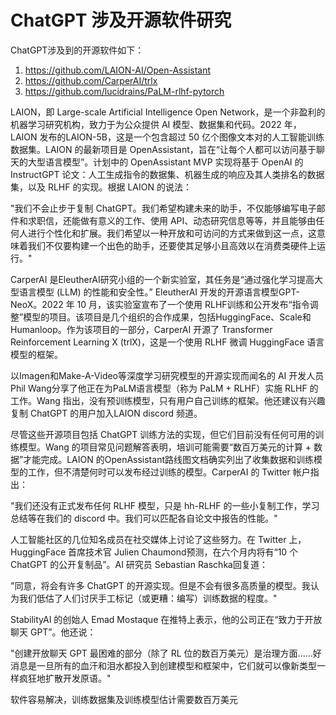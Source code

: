 # ChatGPT 涉及开源软件研究
ChatGPT涉及到的开源软件如下：
1. https://github.com/LAION-AI/Open-Assistant
1. https://github.com/CarperAI/trlx
1. https://github.com/lucidrains/PaLM-rlhf-pytorch

LAION，即 Large-scale Artificial Intelligence Open Network，是一个非盈利的机器学习研究机构，致力于为公众提供 AI 模型、数据集和代码。2022 年， LAION 发布的LAION-5B，这是一个包含超过 50 亿个图像文本对的人工智能训练数据集。LAION 的最新项目是 OpenAssistant，旨在“让每个人都可以访问基于聊天的大型语言模型”。计划中的 OpenAssistant MVP 实现将基于 OpenAI 的 InstructGPT 论文：人工生成指令的数据集、机器生成的响应及其人类排名的数据集，以及 RLHF 的实现。根据 LAION 的说法：

"我们不会止步于复制 ChatGPT。我们希望构建未来的助手，不仅能够编写电子邮件和求职信，还能做有意义的工作、使用 API、动态研究信息等等，并且能够由任何人进行个性化和扩展。我们希望以一种开放和可访问的方式来做到这一点，这意味着我们不仅要构建一个出色的助手，还要使其足够小且高效以在消费类硬件上运行。"

CarperAI 是EleutherAI研究小组的一个新实验室，其任务是“通过强化学习提高大型语言模型 (LLM) 的性能和安全性。” EleutherAI 开发的开源语言模型GPT-NeoX。2022 年 10 月，该实验室宣布了一个使用 RLHF训练和公开发布“指令调整”模型的项目。该项目是几个组织的合作成果，包括HuggingFace、Scale和Humanloop。作为该项目的一部分，CarperAI 开源了 Transformer Reinforcement Learning X (trlX)，这是一个使用 RLHF 微调 HuggingFace 语言模型的框架。

以Imagen和Make-A-Video等深度学习研究模型的开源实现而闻名的 AI 开发人员 Phil Wang分享了他正在为PaLM语言模型（称为 PaLM + RLHF）实施 RLHF 的工作。Wang 指出，没有预训练模型，只有用户自己训练的框架。他还建议有兴趣复制 ChatGPT 的用户加入LAION discord 频道。

尽管这些开源项目包括 ChatGPT 训练方法的实现，但它们目前没有任何可用的训练模型。Wang 的项目常见问题解答表明，培训可能需要“数百万美元的计算 + 数据”才能完成。LAION 的OpenAssistant路线图文档确实列出了收集数据和训练模型的工作，但不清楚何时可以发布经过训练的模型。CarperAI 的 Twitter 帐户指出：

"我们还没有正式发布任何 RLHF 模型，只是 hh-RLHF 的一些小复制工作，学习总结等在我们的 discord 中。我们可以匹配各自论文中报告的性能。"

人工智能社区的几位知名成员在社交媒体上讨论了这些努力。在 Twitter 上，HuggingFace 首席技术官 Julien Chaumond预测，在六个月内将有“10 个 ChatGPT 的公开复制品”。AI 研究员 Sebastian Raschka回复道：

"同意，将会有许多 ChatGPT 的开源实现。但是不会有很多高质量的模型。我认为我们低估了人们讨厌手工标记（或更糟：编写）训练数据的程度。"

StabilityAI 的创始人 Emad Mostaque 在推特上表示，他的公司正在“致力于开放聊天 GPT”。他还说：

"创建开放聊天 GPT 最困难的部分（除了 RL 位的数百万美元）是治理方面......好消息是一旦所有的血汗和泪水都投入到创建模型和框架中，它们就可以像新类型一样疯狂地扩散开发原语。"

软件容易解决，训练数据集及训练模型估计需要数百万美元
